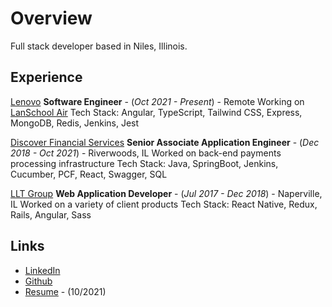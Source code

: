 # Overview
Full stack developer based in Niles, Illinois. 

## Experience

[Lenovo](https://www.lenovo.com/us/en/) 
**Software Engineer** - (*Oct 2021 - Present*) - Remote
Working on [LanSchool Air](https://lanschool.com/) 
Tech Stack: Angular, TypeScript, Tailwind CSS, Express, MongoDB, Redis, Jenkins, Jest

[Discover Financial Services](https://www.discover.com) 
**Senior Associate Application Engineer** - (*Dec 2018 - Oct 2021*) - Riverwoods, IL
Worked on back-end payments processing infrastructure
Tech Stack: Java, SpringBoot, Jenkins, Cucumber, PCF, React, Swagger, SQL

[LLT Group](https://www.llt-group.com) 
**Web Application Developer** - (*Jul 2017 - Dec 2018*) - Naperville, IL
Worked on a variety of client products
Tech Stack: React Native, Redux, Rails, Angular, Sass

## Links
* [LinkedIn](https://www.linkedin.com/in/ahang1/)
* [Github](https://github.com/ahang1)
* [Resume](resume.pdf) - (10/2021)